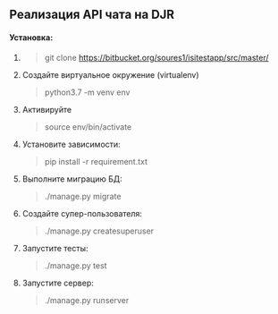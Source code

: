 ## Реализация API чата на DJR

#### Установка:

1. >git clone https://bitbucket.org/soures1/isitestapp/src/master/
2. Создайте виртуальное окружение (virtualenv)
    >python3.7 -m venv env
3. Активируйте
    >source env/bin/activate
4. Установите зависимости:
    >pip install -r requirement.txt
5. Выполните миграцию БД:
    >./manage.py migrate
6. Создайте супер-пользователя:
    >./manage.py createsuperuser
7. Запустите тесты: 
    >./manage.py test
8. Запустите сервер:
    >./manage.py runserver
